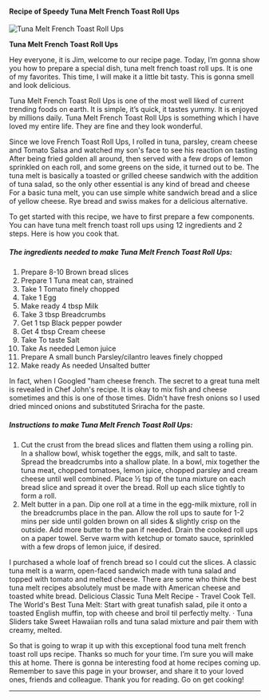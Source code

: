             

#### Recipe of Speedy Tuna Melt French Toast Roll Ups

![Tuna Melt French Toast Roll Ups](https://img-global.cpcdn.com/recipes/f44ed9b89f6a2852/751x532cq70/tuna-melt-french-toast-roll-ups-recipe-main-photo.jpg)

**Tuna Melt French Toast Roll Ups**

Hey everyone, it is Jim, welcome to our recipe page. Today, I’m gonna show you how to prepare a special dish, tuna melt french toast roll ups. It is one of my favorites. This time, I will make it a little bit tasty. This is gonna smell and look delicious.

Tuna Melt French Toast Roll Ups is one of the most well liked of current trending foods on earth. It is simple, it’s quick, it tastes yummy. It is enjoyed by millions daily. Tuna Melt French Toast Roll Ups is something which I have loved my entire life. They are fine and they look wonderful.

Since we love French Toast Roll Ups, I rolled in tuna, parsley, cream cheese and Tomato Salsa and watched my son's face to see his reaction on tasting After being fried golden all around, then served with a few drops of lemon sprinkled on each roll, and some greens on the side, it turned out to be. The tuna melt is basically a toasted or grilled cheese sandwich with the addition of tuna salad, so the only other essential is any kind of bread and cheese For a basic tuna melt, you can use simple white sandwich bread and a slice of yellow cheese. Rye bread and swiss makes for a delicious alternative.

To get started with this recipe, we have to first prepare a few components. You can have tuna melt french toast roll ups using 12 ingredients and 2 steps. Here is how you cook that.

##### The ingredients needed to make Tuna Melt French Toast Roll Ups:

1.  Prepare 8-10 Brown bread slices
2.  Prepare 1 Tuna meat can, strained
3.  Take 1 Tomato finely chopped
4.  Take 1 Egg
5.  Make ready 4 tbsp Milk
6.  Take 3 tbsp Breadcrumbs
7.  Get 1 tsp Black pepper powder
8.  Get 4 tbsp Cream cheese
9.  Take To taste Salt
10.  Take As needed Lemon juice
11.  Prepare A small bunch Parsley/cilantro leaves finely chopped
12.  Make ready As needed Unsalted butter

In fact, when I Googled "ham cheese french. The secret to a great tuna melt is revealed in Chef John's recipe. It is okay to mix fish and cheese sometimes and this is one of those times. Didn't have fresh onions so I used dried minced onions and substituted Sriracha for the paste.

##### Instructions to make Tuna Melt French Toast Roll Ups:

1.  Cut the crust from the bread slices and flatten them using a rolling pin. In a shallow bowl, whisk together the eggs, milk, and salt to taste. Spread the breadcrumbs into a shallow plate. In a bowl, mix together the tuna meat, chopped tomatoes, lemon juice, chopped parsley and cream cheese until well combined. Place ½ tsp of the tuna mixture on each bread slice and spread it over the bread. Roll up each slice tightly to form a roll.
2.  Melt butter in a pan. Dip one roll at a time in the egg-milk mixture, roll in the breadcrumbs place in the pan. Allow the roll ups to saute for 1-2 mins per side until golden brown on all sides & slightly crisp on the outside. Add more butter to the pan if needed. Drain the cooked roll ups on a paper towel. Serve warm with ketchup or tomato sauce, sprinkled with a few drops of lemon juice, if desired.

I purchased a whole loaf of french bread so I could cut the slices. A classic tuna melt is a warm, open-faced sandwich made with tuna salad and topped with tomato and melted cheese. There are some who think the best tuna melt recipes absolutely must be made with American cheese and toasted white bread. Delicious Classic Tuna Melt Recipe - Travel Cook Tell. The World's Best Tuna Melt: Start with great tunafish salad, pile it onto a toasted English muffin, top with cheese and broil til perfectly melty. · Tuna Sliders take Sweet Hawaiian rolls and tuna salad mixture and pair them with creamy, melted.

So that is going to wrap it up with this exceptional food tuna melt french toast roll ups recipe. Thanks so much for your time. I’m sure you will make this at home. There is gonna be interesting food at home recipes coming up. Remember to save this page in your browser, and share it to your loved ones, friends and colleague. Thank you for reading. Go on get cooking!

* * *